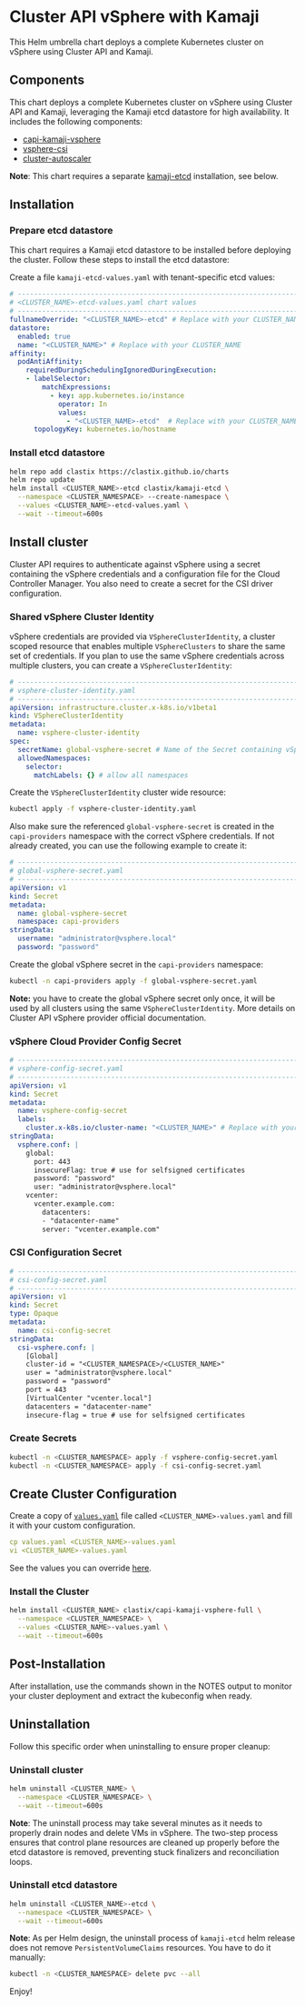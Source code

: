 # Cluster API vSphere with Kamaji

This Helm umbrella chart deploys a complete Kubernetes cluster on vSphere using Cluster API and Kamaji.

## Components
This chart deploys a complete Kubernetes cluster on vSphere using Cluster API and Kamaji, leveraging the Kamaji etcd datastore for high availability. It includes the following components:

- [capi-kamaji-vsphere](https://github.com/clastix/charts/tree/main/charts/capi-kamaji-vsphere)
- [vsphere-csi](https://github.com/clastix/charts/tree/main/charts/vsphere-csi)
- [cluster-autoscaler](https://github.com/kubernetes/autoscaler/tree/master/charts/cluster-autoscaler)

**Note**: This chart requires a separate [kamaji-etcd](https://github.com/clastix/charts/tree/main/charts/kamaji-etcd) installation, see below.

## Installation

### Prepare etcd datastore
This chart requires a Kamaji etcd datastore to be installed before deploying the cluster. Follow these steps to install the etcd datastore:

Create a file `kamaji-etcd-values.yaml` with tenant-specific etcd values:

```yaml
# -----------------------------------------------------------------------------
# <CLUSTER_NAME>-etcd-values.yaml chart values
# -----------------------------------------------------------------------------
fullnameOverride: "<CLUSTER_NAME>-etcd" # Replace with your CLUSTER_NAME
datastore:
  enabled: true
  name: "<CLUSTER_NAME>" # Replace with your CLUSTER_NAME
affinity:
  podAntiAffinity:
    requiredDuringSchedulingIgnoredDuringExecution:
    - labelSelector:
        matchExpressions:
          - key: app.kubernetes.io/instance
            operator: In
            values:
              - "<CLUSTER_NAME>-etcd"  # Replace with your CLUSTER_NAME
      topologyKey: kubernetes.io/hostname
```

### Install etcd datastore

```bash
helm repo add clastix https://clastix.github.io/charts
helm repo update
helm install <CLUSTER_NAME>-etcd clastix/kamaji-etcd \
  --namespace <CLUSTER_NAMESPACE> --create-namespace \
  --values <CLUSTER_NAME>-etcd-values.yaml \
  --wait --timeout=600s
```

## Install cluster

Cluster API requires to authenticate against vSphere using a secret containing the vSphere credentials and a configuration file for the Cloud Controller Manager. You also need to create a secret for the CSI driver configuration.

### Shared vSphere Cluster Identity
vSphere credentials are provided via `VSphereClusterIdentity`, a cluster scoped resource that enables multiple `VSphereClusters` to share the same set of credentials. If you plan to use the same vSphere credentials across multiple clusters, you can create a `VSphereClusterIdentity`:

```yaml
# -----------------------------------------------------------------------------
# vsphere-cluster-identity.yaml
# -----------------------------------------------------------------------------
apiVersion: infrastructure.cluster.x-k8s.io/v1beta1
kind: VSphereClusterIdentity
metadata:
  name: vsphere-cluster-identity
spec:
  secretName: global-vsphere-secret # Name of the Secret containing vSphere credentials
  allowedNamespaces:
    selector:
      matchLabels: {} # allow all namespaces
```

Create the `VSphereClusterIdentity` cluster wide resource:

```bash
kubectl apply -f vsphere-cluster-identity.yaml
```

Also make sure the referenced `global-vsphere-secret` is created in the `capi-providers` namespace with the correct vSphere credentials. If not already created, you can use the following example to create it:

```yaml
# -----------------------------------------------------------------------------
# global-vsphere-secret.yaml 
# -----------------------------------------------------------------------------
apiVersion: v1
kind: Secret
metadata:
  name: global-vsphere-secret
  namespace: capi-providers
stringData:
  username: "administrator@vsphere.local"
  password: "password"
```

Create the global vSphere secret in the `capi-providers` namespace:

```bash
kubectl -n capi-providers apply -f global-vsphere-secret.yaml
```

**Note:** you have to create the global vSphere secret only once, it will be used by all clusters using the same `VSphereClusterIdentity`. More details on Cluster API vSphere provider official documentation.


### vSphere Cloud Provider Config Secret

```yaml
# -----------------------------------------------------------------------------
# vsphere-config-secret.yaml 
# -----------------------------------------------------------------------------
apiVersion: v1
kind: Secret
metadata:
  name: vsphere-config-secret
  labels:
    cluster.x-k8s.io/cluster-name: "<CLUSTER_NAME>" # Replace with your CLUSTER_NAME
stringData:
  vsphere.conf: |
    global:
      port: 443
      insecureFlag: true # use for selfsigned certificates
      password: "password"
      user: "administrator@vsphere.local"
    vcenter:
      vcenter.example.com:
        datacenters:
        - "datacenter-name"
        server: "vcenter.example.com"
```

### CSI Configuration Secret

```yaml
# -----------------------------------------------------------------------------
# csi-config-secret.yaml 
# -----------------------------------------------------------------------------
apiVersion: v1
kind: Secret
type: Opaque
metadata:
  name: csi-config-secret
stringData:
  csi-vsphere.conf: |
    [Global]
    cluster-id = "<CLUSTER_NAMESPACE>/<CLUSTER_NAME>"
    user = "administrator@vsphere.local"
    password = "password"
    port = 443
    [VirtualCenter "vcenter.local"]
    datacenters = "datacenter-name"
    insecure-flag = true # use for selfsigned certificates
```

### Create Secrets

```bash
kubectl -n <CLUSTER_NAMESPACE> apply -f vsphere-config-secret.yaml 
kubectl -n <CLUSTER_NAMESPACE> apply -f csi-config-secret.yaml
```

## Create Cluster Configuration
Create a copy of [`values.yaml`](charts/capi-kamaji-vsphere-full/values.yaml) file called `<CLUSTER_NAME>-values.yaml` and fill it with your custom configuration.

```yaml
cp values.yaml <CLUSTER_NAME>-values.yaml
vi <CLUSTER_NAME>-values.yaml
```

See the values you can override [here](charts/capi-kamaji-vsphere-full/README.md).


### Install the Cluster

```bash
helm install <CLUSTER_NAME> clastix/capi-kamaji-vsphere-full \
  --namespace <CLUSTER_NAMESPACE> \
  --values <CLUSTER_NAME>-values.yaml \
  --wait --timeout=600s
```

## Post-Installation

After installation, use the commands shown in the NOTES output to monitor your cluster deployment and extract the kubeconfig when ready.

## Uninstallation

Follow this specific order when uninstalling to ensure proper cleanup:

### Uninstall cluster
```bash
helm uninstall <CLUSTER_NAME> \
  --namespace <CLUSTER_NAMESPACE> \
  --wait --timeout=600s
```

**Note**: The uninstall process may take several minutes as it needs to properly drain nodes and delete VMs in vSphere. The two-step process ensures that control plane resources are cleaned up properly before the etcd datastore is removed, preventing stuck finalizers and reconciliation loops.

### Uninstall etcd datastore
```bash
helm uninstall <CLUSTER_NAME>-etcd \
  --namespace <CLUSTER_NAMESPACE> \
  --wait --timeout=600s
```

**Note**: As per Helm design, the uninstall process of `kamaji-etcd` helm release does not remove `PersistentVolumeClaims` resources. You have to do it manually:

```bash
kubectl -n <CLUSTER_NAMESPACE> delete pvc --all
```

Enjoy!
